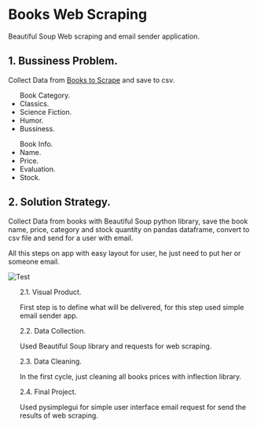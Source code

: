 # Books Web Scraping

Beautiful Soup Web scraping and email sender application.

<h2>1. Bussiness Problem.</h2>
<p>Collect Data from <a href='books.toscrape.com'>Books to Scrape</a> and save to csv.</p>
<ul>
  <dl>
    <dt>Book Category.</dt>
      <li>Classics.</li>
      <li>Science Fiction.</li>
      <li>Humor.</li>
      <li>Bussiness.</li>
  </dl>
  <dl>
    <dt>Book Info.</dt>
      <li>Name.</li>
      <li>Price.</li>
      <li>Evaluation.</li>
      <li>Stock.</li>
  </dl>
</ul>

<h2>2. Solution Strategy.</h2>
<p>Collect Data from books with Beautiful Soup python library, save the book name, price, category and stock quantity on pandas dataframe, convert to csv file and send for a user with email.</p>
<p>All this steps on app with easy layout for user, he just need to put her or someone email.</p>

![Test](https://user-images.githubusercontent.com/75986085/145502076-6abf2cd4-2968-41e5-a218-f124e0758cd3.png)

<ul>
  <dl>
    <dt>2.1. Visual Product.</dt>
    <p>First step is to define what will be delivered, for this step used simple email sender app.</p>
  </dl>
  <dl>
    <dt>2.2. Data Collection.</dt>
    <p>Used Beautiful Soup library and requests for web scraping.</p>
  </dl>
    <dl>
    <dt>2.3. Data Cleaning.</dt>
      <p>In the first cycle, just cleaning all books prices with inflection library.</p>
  </dl>
    <dl>
    <dt>2.4. Final Project.</dt>
      <p>Used pysimplegui for simple user interface email request for send the results of web scraping.</p>
  </dl>
</ul>

